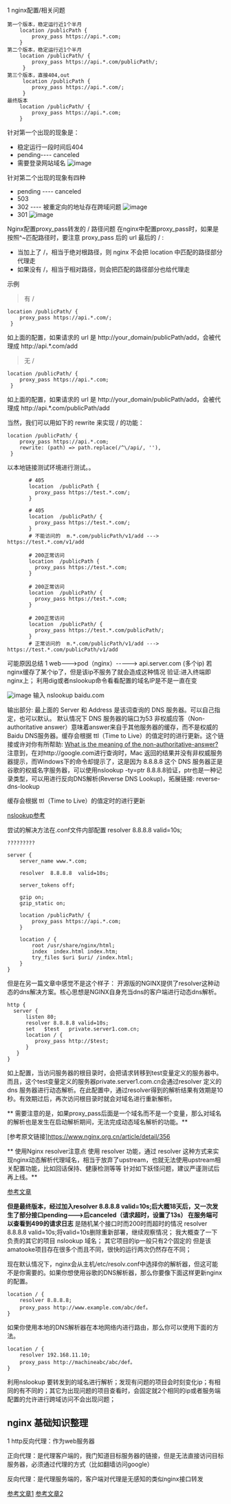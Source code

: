 


1 nginx配置/相关问题

```
第一个版本，稳定运行近1个半月
    location /publicPath {
        proxy_pass https://api.*.com;
    }
第二个版本，稳定运行近1个半月
    location /publicPath/ {
        proxy_pass https://api.*.com/publicPath/;
     }
第三个版本，直接404,out
     location /publicPath {
        proxy_pass https://api.*.com/;
     }
最终版本
    location /publicPath/ {
        proxy_pass https://api.*.com;
    }
```
针对第一个出现的现象是：
* 稳定运行一段时间后404
* pending---- canceled
* 需要登录网站域名
 ![image](https://user-images.githubusercontent.com/31762176/215442920-0aa02085-cad0-410f-8b82-ebdcf3f95394.png)

针对第二个出现的现象有四种

* pending ---- canceled
* 503
* 302 ---- 被重定向的地址存在跨域问题
  ![image](https://user-images.githubusercontent.com/31762176/215443403-a7e7b677-2612-49e3-9646-468d8a75923a.png)
* 301
![image](https://user-images.githubusercontent.com/31762176/215443551-9e839abf-9f51-4c26-8c4e-3ba49da7ad4d.png)



Nginx配置proxy_pass转发的 / 路径问题
在nginx中配置proxy_pass时，如果是按照^~匹配路径时，要注意 proxy_pass 后的 url 最后的 / :

* 当加上了 /，相当于绝对根路径，则 nginx 不会把 location 中匹配的路径部分代理走
* 如果没有 /，相当于相对路径，则会把匹配的路径部分也给代理走

示例

> 有 /

```
location /publicPath/ {
    proxy_pass https://api.*.com/;
 }
```
如上面的配置，如果请求的 url 是 http://your_domain/publicPath/add，会被代理成 http://api.*.com/add

> 无 /

```
location /publicPath/ {
    proxy_pass https://api.*.com;
 }
```

如上面的配置，如果请求的 url 是 http://your_domain/publicPath/add，会被代理成 http://api.*.com/publicPath/add

当然，我们可以用如下的 rewrite 来实现 / 的功能：

```
location /publicPath/ {
    proxy_pass https://api.*.com;
    rewrite: (path) => path.replace(/^\/api/, ''),
 }
 ```
 
  以本地链接测试环境进行测试。。
 ```
        # 405
        location  /publicPath {
          proxy_pass https://test.*.com/;
        }

        # 405
        location  /publicPath/ {
          proxy_pass https://test.*.com/;
        }
        # 不能访问的  m.*.com/publicPath/v1/add ---> https://test.*.com/v1/add
        
        # 200正常访问
        location  /publicPath {
          proxy_pass https://test.*.com;
        }

        # 200正常访问
        location  /publicPath/ {
          proxy_pass https://test.*.com;
        }

        # 200正常访问
        location  /publicPath/ {
          proxy_pass https://test.*.com/publicPath/;
        }
        # 正常访问的  m.*.com/publicPath/v1/add ---> https://test.*.com/publicPath/v1/add
 ```

可能原因总结 
1 web--->pod（nginx）-----> api.server.com (多个ip)
若nginx缓存了某个ip了，但是该ip不服务了就会造成这种情况
验证:进入终端即nginx上；
利用dig或者nslookup命令看看配置的域名IP是不是一直在变

![image](https://user-images.githubusercontent.com/31762176/216212121-8e1d2e5d-a6a3-4f2c-9bfe-48bec74b6ee2.png)
输入
nslookup baidu.com

输出部分:
最上面的 Server 和 Address 是该词查询的 DNS 服务器。可以自己指定，也可以默认。
默认情况下 DNS 服务器的端口为53
非权威应答（Non-authoritative answer）意味着answer来自于其他服务器的缓存，而不是权威的Baidu DNS服务器。缓存会根据 ttl（Time to Live）的值定时的进行更新。这个链接或许对你有所帮助: [What is the meaning of the non-authoritative-answer?](https://serverfault.com/questions/413124/dns-nslookup-what-is-the-meaning-of-the-non-authoritative-answer)
注意到，在对http://google.com进行查询时，Mac 返回的结果并没有非权威服务器提示，而Windows下的命令却提示了，这是因为 8.8.8.8 这个 DNS 服务器正是谷歌的权威名字服务器，可以使用nslookup -ty=ptr 8.8.8.8验证，ptr也是一种记录类型，可以用进行反向DNS解析(Reverse DNS Lookup)，拓展链接: reverse-dns-lookup

缓存会根据 ttl（Time to Live）的值定时的进行更新

[nslookup参考](https://zhuanlan.zhihu.com/p/361451835)

尝试的解决方法在.conf文件内部配置  resolver  8.8.8.8  valid=10s;

```
?????????

server {
    server_name www.*.com;

    resolver  8.8.8.8  valid=10s;
    
    server_tokens off;
    
    gzip on;
    gzip_static on;

    location /publicPath/ {
        proxy_pass https://api.*.com;
    }

    location / {
        root /usr/share/nginx/html;
        index  index.html index.htm;
        try_files $uri $uri/ /index.html;
    }                         
} 
```

但是在另一篇文章中感觉不是这个样子：
开源版的NGINX提供了resolver这种动态的dns解决方案。核心思想是NGINX自身充当dns的客户端进行动态dns解析。

```
http {
  server {
      listen 80;
      resolver 8.8.8.8 valid=10s;
      set   $test   private.server1.com.cn;
      location / {
         proxy_pass http://$test;
      }
   }
}
```

如上配置，当访问服务器的根目录时，会把请求转移到test变量定义的服务器中。而且，这个test变量定义的服务器private.server1.com.cn会通过resolver 定义的dns 服务器进行动态解析。在此配置中，通过resolver得到的解析结果有效期是10秒。有效期过后，再次访问根目录时就会对域名进行重新解析。

** 需要注意的是，如果proxy_pass后面是一个域名而不是一个变量，那么对域名的解析也是发生在启动解析期间，无法完成动态域名解析的功能。**


[参考原文链接]https://www.nginx.org.cn/article/detail/356


** 使用Nginx resolver注意点
使用 resolver 功能，通过 resolver 这种方式来实现nginx动态解析代理域名，相当于放弃了upstream，也就无法使用upstream相关配置功能，比如回话保持、健康检测等等
针对如下妖怪问题，建议严谨测试后再上线。**

[参考文章](https://www.nginx-cn.net/products/nginx/load-balancing/)


**但是最终版本，经过加入resolver 8.8.8.8 valid=10s;后大概18天后，又一次发生了部分接口pending--->后canceled（请求超时，设置了13s） 在服务端可以查看到499的请求日志**
是随机某个接口时而200时而超时的情况
resolver 8.8.8.8 valid=10s;将valid=10s删除重新部署，继续观察情况；
我大概查了一下 负责的其它的项目 nslookup 域名； 其它项目的ip一般只有2个固定的
但是该amatooke项目存在很多个而且不同，很快的运行两次仍然存在不同；


现在默认情况下，nginx会从主机/etc/resolv.conf中选择你的解析器，但这可能不是你需要的。如果你想使用谷歌的DNS解析器，那么你要像下面这样更新nginx的配置。
```
location / {
    resolver 8.8.8.8;
    proxy_pass http://www.example.com/abc/def。
}
```
如果你使用本地的DNS解析器在本地网络内进行路由，那么你可以使用下面的方法。
```
location / {
    resolver 192.168.11.10;
    proxy_pass http://machineabc/abc/def。
}
```

利用nslookup 要转发到的域名进行解析；发现有问题的项目会时刻变化ip；有相同的有不同的；其它为出现问题的项目查看时，会固定就2个相同的ip或者服务端配置的允许进行跨域访问不会出现问题；


## nginx 基础知识整理

1 http反向代理：作为web服务器

正向代理：是代理客户端的，我门知道目标服务器的链接，但是无法直接访问目标服务器，必须通过代理的方式（比如翻墙访问google）

反向代理：是代理服务端的，客户端对代理是无感知的类似nginx接口转发

[参考文章1](https://juejin.cn/post/6865213076174536712)
[参考文章2](https://www.cnblogs.com/tugenhua0707/p/9863885.html)


